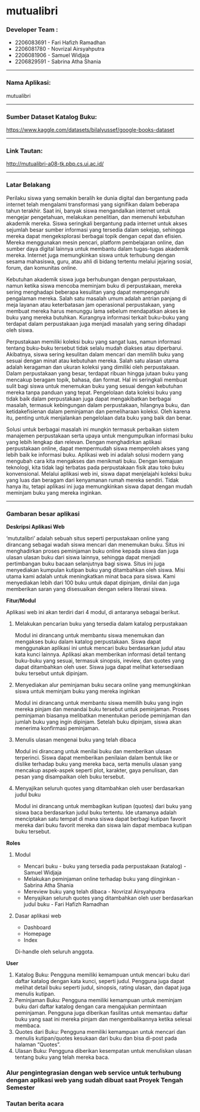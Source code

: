 # mutualibri

### Developer Team :
* 2206083691 - Fari Hafizh Ramadhan
* 2206081780 - Novrizal Airsyahputra
* 2206081906 - Samuel Widjaja
* 2206829591 - Sabrina Atha Shania

---

### Nama Aplikasi:
mutualibri

---

### Sumber Dataset Katalog Buku:
https://www.kaggle.com/datasets/bilalyussef/google-books-dataset

---

### Link Tautan:
http://mutualibri-a08-tk.pbp.cs.ui.ac.id/

---

### Latar Belakang

Perilaku siswa yang semakin beralih ke dunia digital dan bergantung pada internet telah mengalami transformasi yang signifikan dalam beberapa tahun terakhir. Saat ini, banyak siswa mengandalkan internet untuk mengejar pengetahuan, melakukan penelitian, dan memenuhi kebutuhan akademik mereka. Siswa seringkali bergantung pada internet untuk akses sejumlah besar sumber informasi yang tersedia dalam sekejap, sehingga mereka dapat mengeksplorasi berbagai topik dengan cepat dan efisien. Mereka menggunakan mesin pencari, platform pembelajaran online, dan sumber daya digital lainnya untuk membantu dalam tugas-tugas akademik mereka. Internet juga memungkinkan siswa untuk terhubung dengan sesama mahasiswa, guru, atau ahli di bidang tertentu melalui jejaring sosial, forum, dan komunitas online.

Kebutuhan akademik siswa juga berhubungan dengan perpustakaan, namun ketika siswa mencoba meminjam buku di perpustakaan, mereka sering menghadapi beberapa kesulitan yang dapat mempengaruhi pengalaman mereka. Salah satu masalah umum adalah antrian panjang di meja layanan atau keterbatasan jam operasional perpustakaan, yang membuat mereka harus menunggu lama sebelum mendapatkan akses ke buku yang mereka butuhkan. Kurangnya informasi terkait buku-buku yang terdapat dalam perpustakaan juga menjadi masalah yang sering dihadapi oleh siswa. 

Perpustakaan memiliki koleksi buku yang sangat luas, namun informasi tentang buku-buku tersebut tidak selalu mudah diakses atau diperbarui. Akibatnya, siswa sering kesulitan dalam mencari dan memilih buku yang sesuai dengan minat atau kebutuhan mereka. Salah satu alasan utama adalah keragaman dan ukuran koleksi yang dimiliki oleh perpustakaan. Dalam perpustakaan yang besar, terdapat ribuan hingga jutaan buku yang mencakup beragam topik, bahasa, dan format. Hal ini seringkali membuat sulit bagi siswa untuk menemukan buku yang sesuai dengan kebutuhan mereka tanpa panduan yang tepat. Pengelolaan data koleksi buku yang tidak baik dalam perpustakaan juga dapat mengakibatkan berbagai masalah, termasuk kebingungan dalam perpustakaan, hilangnya buku, dan ketidakefisienan dalam peminjaman dan pemeliharaan koleksi. Oleh karena itu, penting untuk menjalankan pengelolaan data buku yang baik dan benar.

Solusi untuk berbagai masalah ini mungkin termasuk perbaikan sistem manajemen perpustakaan serta upaya untuk mengumpulkan informasi buku yang lebih lengkap dan relevan.  Dengan menghadirkan aplikasi perpustakaan online, dapat mempermudah siswa memperoleh akses yang lebih baik ke informasi buku. Aplikasi web ini adalah solusi modern yang mengubah cara kita mengakses dan menikmati buku. Dengan kemajuan teknologi, kita tidak lagi terbatas pada perpustakaan fisik atau toko buku konvensional. Melalui aplikasi web ini, siswa dapat menjelajahi koleksi buku yang luas dan beragam dari kenyamanan rumah mereka sendiri. Tidak hanya itu, tetapi aplikasi ini juga memungkinkan siswa dapat dengan mudah meminjam buku yang mereka inginkan.

---

### Gambaran besar aplikasi

**Deskripsi Aplikasi Web**

‘mututalibri’ adalah sebuah situs seperti perpustakaan online yang dirancang sebagai wadah siswa mencari dan menemukan buku. Situs ini menghadirkan proses peminjaman buku online kepada siswa dan juga ulasan ulasan buku dari siswa lainnya, sehingga dapat menjadi pertimbangan buku bacaan selanjutnya bagi siswa. Situs ini juga menyediakan kumpulan kutipan buku yang ditambahkan oleh siswa. Misi utama kami adalah untuk meningkatkan minat baca para siswa. Kami menyediakan lebih dari 100 buku untuk dapat dipinjam, dinilai dan juga memberikan saran yang disesuaikan dengan selera literasi siswa.

**Fitur/Modul**

Aplikasi web ini akan terdiri dari 4 modul, di antaranya sebagai berikut.
1. Melakukan pencarian buku yang tersedia dalam katalog perpustakaan 

    Modul ini dirancang untuk membantu siswa menemukan dan mengakses buku dalam katalog perpustakaan. Siswa dapat menggunakan aplikasi ini untuk mencari buku berdasarkan judul atau kata kunci lainnya. Aplikasi akan memberikan informasi detail tentang buku-buku yang sesuai, termasuk sinopsis, ireview, dan quotes yang dapat ditambahkan oleh user. Siswa juga dapat melihat ketersediaan buku tersebut untuk dipinjam.

2. Menyediakan alur peminjaman buku secara online yang memungkinkan siswa untuk meminjam buku yang mereka inginkan

    Modul ini dirancang untuk membantu siswa memilih buku yang ingin mereka pinjam dan menandai buku tersebut untuk peminjaman. Proses peminjaman biasanya melibatkan menentukan periode peminjaman dan jumlah buku yang ingin dipinjam. Setelah buku dipinjam, siswa akan menerima konfirmasi peminjaman. 

3. Menulis ulasan mengenai buku yang telah dibaca

    Modul ini dirancang untuk menilai buku dan memberikan ulasan terperinci. Siswa dapat memberikan penilaian dalam bentuk like or dislike terhadap buku yang mereka baca, serta menulis ulasan yang mencakup aspek-aspek seperti plot, karakter, gaya penulisan, dan pesan yang disampaikan oleh buku tersebut.

4. Menyajikan seluruh quotes yang ditambahkan oleh user berdasarkan judul buku 

    Modul ini dirancang untuk membagikan kutipan (quotes) dari buku yang siswa baca berdasarkan judul buku tertentu. Ide utamanya adalah menciptakan satu tempat di mana siswa dapat berbagi kutipan favorit mereka dari buku favorit mereka dan siswa lain dapat membaca kutipan buku tersebut.

**Roles**

1. Modul
    * Mencari buku - buku yang tersedia pada perpustakaan (katalog) - Samuel Widjaja
    * Melakukan peminjaman online terhadap buku yang diinginkan - Sabrina Atha Shania
    * Mereview buku yang telah dibaca - Novrizal Airsyahputra
    * Menyajikan seluruh quotes yang ditambahkan oleh user berdasarkan judul buku - Fari Hafizh Ramadhan
    
2. Dasar aplikasi web
    * Dashboard
    * Homepage
    * Index
	
    Di-handle oleh seluruh anggota.

**User**

1. Katalog Buku: Pengguna memiliki kemampuan untuk mencari buku dari daftar katalog dengan kata kunci, seperti judul. Pengguna juga dapat melihat detail buku seperti judul, sinopsis, rating ulasan, dan dapat juga menulis kutipan.
2. Peminjaman Buku: Pengguna memiliki kemampuan untuk meminjam buku dari daftar katalog dengan cara mengajukan permintaan peminjaman. Pengguna juga diberikan fasilitas untuk memantau daftar buku yang saat ini mereka pinjam dan mengembalikannya ketika selesai membaca.
3. Quotes dari Buku: Pengguna memiliki kemampuan untuk mencari dan menulis kutipan/quotes kesukaan dari buku dan bisa di-post pada halaman “Quotes”.
4. Ulasan Buku: Pengguna diberikan kesempatan untuk menuliskan ulasan tentang buku yang telah mereka baca.


### Alur pengintegrasian dengan web service untuk terhubung dengan aplikasi web yang sudah dibuat saat Proyek Tengah Semester


### Tautan berita acara
